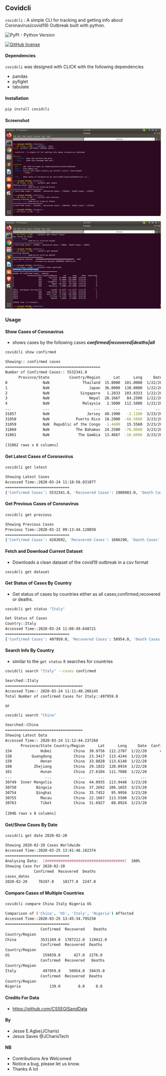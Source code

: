 ## Covidcli 
`covidcli` : A simple CLI for tracking and getting info about Coronavirus(covid19) Outbreak built with python.


![PyPI - Python Version](https://img.shields.io/pypi/pyversions/covidcli)

[![GitHub license](https://img.shields.io/github/license/Jcharis/covidcli)](https://github.com/Jcharis/covidcli/blob/master/LICENSE)


#### Dependencies
`covidcli` was designed with CLICK with the following dependencies
+ pandas
+ pyfiglet
+ tabulate


#### Installation
```bash
pip install covidcli
```

#### Screenshot
![](images/image01.png)


![](images/image02.png)

### Usage
#### Show Cases of Coronavirus
+ shows cases by the following cases ***confirmed|recovered|deaths|all***
```bash
covidcli show confirmed
```
```bash
Showing:: confirmed cases
===========================================
Number of Confirmed Cases:: 5532341.0
      Province/State         Country/Region      Lat      Long     Date  Confirmed
0                NaN               Thailand  15.0000  101.0000  1/22/20        2.0
1                NaN                  Japan  36.0000  138.0000  1/22/20        2.0
2                NaN              Singapore   1.2833  103.8333  1/22/20        0.0
3                NaN                  Nepal  28.1667   84.2500  1/22/20        0.0
4                NaN               Malaysia   2.5000  112.5000  1/22/20        0.0
...              ...                    ...      ...       ...      ...        ...
31057            NaN                 Jersey  49.1900   -2.1100  3/23/20        0.0
31058            NaN            Puerto Rico  18.2000  -66.5000  3/23/20        0.0
31059            NaN  Republic of the Congo  -1.4400   15.5560  3/23/20        0.0
31060            NaN            The Bahamas  24.2500  -76.0000  3/23/20        0.0
31061            NaN             The Gambia  13.4667  -16.6000  3/23/20        0.0

[31062 rows x 6 columns]

```


#### Get Latest Cases of Coronavirus
```bash
covidcli get latest
```
```bash
Showing Latest Cases
Accessed Time::2020-03-24 11:18:56.031077
=============================
{'Confirmed Cases': 5532341.0, 'Recovered Cases': 1980983.0, 'Death Cases': 196876.0}

```

#### Get Previous Cases of Coronavirus
```bash
covidcli get previous
```
```bash
Showing Previous Cases
Previous Time::2020-03-22 09:13:44.128850
=============================
{'Confirmed Cases': 4283692, 'Recovered Cases': 1606190, 'Death Cases': 143329}


```

#### Fetch and Download Current Dataset
+ Downloads a clean dataset of the covid19 outbreak in a csv format
```bash
covidcli get dataset
```


#### Get Status of Cases By Country
+ Get status of cases by countries either as all cases,confirmed,recovered or deaths.
```bash
covidcli get status "Italy"
```
```bash
Get Status of Cases
Country::Italy
Accessed Time::2020-03-24 11:08:49.648721
=============================
{'Confirmed Cases': 497959.0, 'Recovered Cases': 50954.0, 'Death Cases': 39435.0}
```

#### Search Info By Country
+ similar to the `get status` it searches for countries
```bash
covidcli search "Italy" --cases confirmed 
```
```bash
Searched::Italy
===================================
Accessed Time:: 2020-03-24 11:11:40.266145
Total Number of confirmed Cases for Italy::497959.0

```
or
```bash
covidcli search "China" 
```
```bash
Searched::China
===================================
Showing Latest Data
Accessed Time:: 2020-03-24 11:12:44.237260
       Province/State Country/Region      Lat      Long     Date  Confirmed  Recovered  Deaths
154             Hubei          China  30.9756  112.2707  1/22/20      444.0       28.0    17.0
158         Guangdong          China  23.3417  113.4244  1/22/20       26.0        0.0     0.0
159             Henan          China  33.8820  113.6140  1/22/20        5.0        0.0     0.0
160          Zhejiang          China  29.1832  120.0934  1/22/20       10.0        0.0     0.0
161             Hunan          China  27.6104  111.7088  1/22/20        4.0        0.0     0.0
...               ...            ...      ...       ...      ...        ...        ...     ...
30749  Inner Mongolia          China  44.0935  113.9448  3/23/20       75.0       74.0     1.0
30750         Ningxia          China  37.2692  106.1655  3/23/20       75.0       75.0     0.0
30754         Qinghai          China  35.7452   95.9956  3/23/20       18.0       18.0     0.0
30755           Macau          China  22.1667  113.5500  3/23/20       24.0       10.0     0.0
30763           Tibet          China  31.6927   88.0924  3/23/20        1.0        1.0     0.0

[2046 rows x 8 columns]

```

#### Get/Show Cases By Date
```bash
covidcli get date 2020-02-20
```
```bash
Showing 2020-02-20 Cases Worldwide 
Accessed Time::2020-03-25 13:41:46.182374
=============================
Analysing Data:  [####################################]  100%
Showing Case For 2020-02-20
             Confirmed  Recovered  Deaths
cases_dates                              
2020-02-20     76197.0    18177.0  2247.0

```

#### Compare Cases of Multiple Countries
```bash
covidcli compare China Italy Nigeria US
```
```bash
Comparison of ('China', 'US', 'Italy', 'Nigeria') Affected
Accessed Time::2020-03-25 13:45:34.795250
=============================
                Confirmed  Recovered    Deaths
Country/Region                                
China           3531169.0  1787212.0  119412.0
                Confirmed  Recovered  Deaths
Country/Region                              
US               159039.0      427.0  2276.0
                Confirmed  Recovered   Deaths
Country/Region                               
Italy            497959.0    50954.0  39435.0
                Confirmed  Recovered  Deaths
Country/Region                              
Nigeria             139.0        8.0     0.0

```

#### Credits For Data
+ https://github.com/CSSEGISandData

#### By 
+ Jesse E.Agbe(JCharis)
+ Jesus Saves @JCharisTech



#### NB
+ Contributions Are Welcomed
+ Notice a bug, please let us know.
+ Thanks A lot
